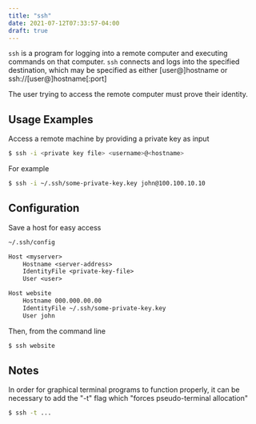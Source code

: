```yaml
---
title: "ssh"
date: 2021-07-12T07:33:57-04:00
draft: true
---
```


`ssh` is a program for logging into a remote computer and executing commands
on that computer. `ssh` connects and logs into the specified destination,
which may be specified as either [user@]hostname or ssh://[user@]hostname[:port]

The user trying to access the remote computer must prove their identity.

## Usage Examples

Access a remote machine by providing a private key as input

```bash
$ ssh -i <private key file> <username>@<hostname>
```

For example

```bash
$ ssh -i ~/.ssh/some-private-key.key john@100.100.10.10
```

## Configuration

Save a host for easy access

```txt
~/.ssh/config

Host <myserver>
    Hostname <server-address>
    IdentityFile <private-key-file>
    User <user>

Host website
    Hostname 000.000.00.00
    IdentityFile ~/.ssh/some-private-key.key
    User john
```

Then, from the command line

```bash
$ ssh website
```

## Notes

In order for graphical terminal programs to function properly, it can be
necessary to add the "-t" flag which "forces pseudo-terminal allocation"

```bash
$ ssh -t ...
```

